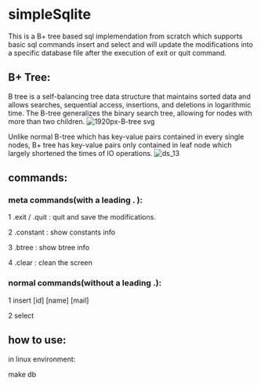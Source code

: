 # simpleSqlite
This is a B+ tree based sql implemendation from scratch which supports basic sql commands insert and select and will update the modifications into a specific database file after the execution of exit or quit command.

## B+ Tree:

B tree is a self-balancing tree data structure that maintains sorted data and allows searches, sequential access, insertions, and deletions in logarithmic time. The B-tree generalizes the binary search tree, allowing for nodes with more than two children.
![1920px-B-tree svg](https://user-images.githubusercontent.com/83719401/184690234-9d6dd22f-cf4f-46e7-8584-eb7be5db1914.png)

Unlike normal B-tree which has key-value pairs contained in every single nodes, B+ tree has key-value pairs only contained in leaf node which largely shortened the times of IO operations.
![ds_13](https://user-images.githubusercontent.com/83719401/184690844-a11a0d3a-de53-4a53-8116-12285bfd7cbb.jpg)

## commands:

### meta commands(with a leading . ):
1 .exit / .quit : quit and save the modifications.

2 .constant : show constants info

3 .btree : show btree info

4 .clear : clean the screen

### normal commands(without a leading .):
1 insert [id] [name] [mail]

2 select

## how to use:

in linux environment:

make db
